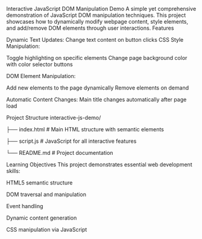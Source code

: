 Interactive JavaScript DOM Manipulation Demo
A simple yet comprehensive demonstration of JavaScript DOM manipulation techniques.
This project showcases how to dynamically modify webpage content, style elements, and add/remove DOM elements through user interactions.
Features

Dynamic Text Updates: Change text content on button clicks
CSS Style Manipulation:

Toggle highlighting on specific elements
Change page background color with color selector buttons


DOM Element Manipulation:

Add new elements to the page dynamically
Remove elements on demand


Automatic Content Changes: Main title changes automatically after page load

Project Structure
interactive-js-demo/

├── index.html      # Main HTML structure with semantic elements

├── script.js       # JavaScript for all interactive features

└── README.md       # Project documentation

Learning Objectives
This project demonstrates essential web development skills:

HTML5 semantic structure

DOM traversal and manipulation

Event handling

Dynamic content generation

CSS manipulation via JavaScript
